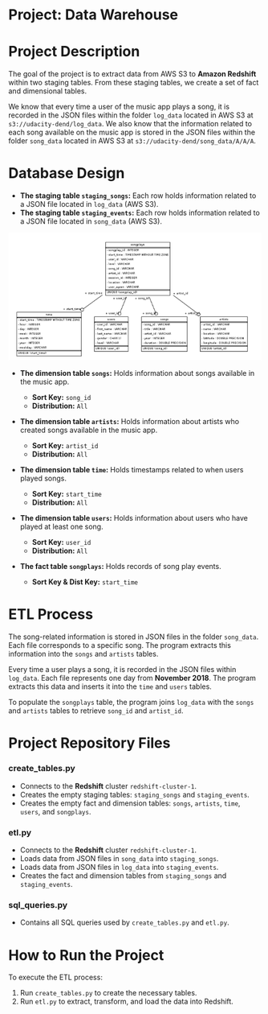 # Project: Data Warehouse

# Project Description
The goal of the project is to extract data from AWS S3 to **Amazon Redshift** within two staging tables. From these staging tables, we create a set of fact and dimensional tables.

We know that every time a user of the music app plays a song, it is recorded in the JSON files within the folder `log_data` located in AWS S3 at `s3://udacity-dend/log_data`.
We also know that the information related to each song available on the music app is stored in the JSON files within the folder `song_data` located in AWS S3 at `s3://udacity-dend/song_data/A/A/A`.

# Database Design

- **The staging table `staging_songs`:** Each row holds information related to a JSON file located in `log_data` (AWS S3).
- **The staging table `staging_events`:** Each row holds information related to a JSON file located in `song_data` (AWS S3).

![Star Schema](star_schema.png)

- **The dimension table `songs`:** Holds information about songs available in the music app.
  - **Sort Key:** `song_id`
  - **Distribution:** `All`

- **The dimension table `artists`:** Holds information about artists who created songs available in the music app.
  - **Sort Key:** `artist_id`
  - **Distribution:** `All`

- **The dimension table `time`:** Holds timestamps related to when users played songs.
  - **Sort Key:** `start_time`
  - **Distribution:** `All`

- **The dimension table `users`:** Holds information about users who have played at least one song.
  - **Sort Key:** `user_id`
  - **Distribution:** `All`

- **The fact table `songplays`:** Holds records of song play events.
  - **Sort Key & Dist Key:** `start_time`

# ETL Process
The song-related information is stored in JSON files in the folder `song_data`. Each file corresponds to a specific song. The program extracts this information into the `songs` and `artists` tables.

Every time a user plays a song, it is recorded in the JSON files within `log_data`. Each file represents one day from **November 2018**. The program extracts this data and inserts it into the `time` and `users` tables.

To populate the `songplays` table, the program joins `log_data` with the `songs` and `artists` tables to retrieve `song_id` and `artist_id`.

# Project Repository Files

### **create_tables.py**
- Connects to the **Redshift** cluster `redshift-cluster-1`.
- Creates the empty staging tables: `staging_songs` and `staging_events`.
- Creates the empty fact and dimension tables: `songs`, `artists`, `time`, `users`, and `songplays`.

### **etl.py**
- Connects to the **Redshift** cluster `redshift-cluster-1`.
- Loads data from JSON files in `song_data` into `staging_songs`.
- Loads data from JSON files in `log_data` into `staging_events`.
- Creates the fact and dimension tables from `staging_songs` and `staging_events`.

### **sql_queries.py**
- Contains all SQL queries used by `create_tables.py` and `etl.py`.

# How to Run the Project
To execute the ETL process:
1. Run `create_tables.py` to create the necessary tables.
2. Run `etl.py` to extract, transform, and load the data into Redshift.
